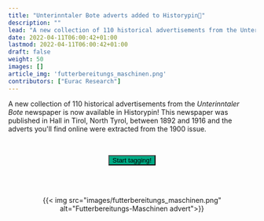 ```yaml
---
title: "Unterinntaler Bote adverts added to Historypin📍"
description: ""
lead: "A new collection of 110 historical advertisements from the Unterinntaler Bote newspaper is now..."
date: 2022-04-11T06:00:42+01:00
lastmod: 2022-04-11T06:00:42+01:00
draft: false
weight: 50
images: []
article_img: 'futterbereitungs_maschinen.png'
contributors: ["Eurac Research"]
---
```


A new collection of 110 historical advertisements from the _Unterinntaler Bote_ newspaper is now available in Historypin! This newspaper was published in Hall in Tirol, North Tyrol, between 1892 and 1916 and the adverts you'll find online were extracted from the 1900 issue.



<br />


<p style="text-align: center"><a href="https://www.historypin.org/en/zeit-shift/unterinntaler-bote-1900/geo/47.280403,11.505848,15/bounds/47.280403,11.492781,47.280403,11.518916/paging/1" target="_blank"><button type="button" class="btn btn-success" style="background-color: #00A984;">Start tagging!</button></a></p>


<br /><br />


<center>
  {{< img src="images/futterbereitungs_maschinen.png" alt="Futterbereitungs-Maschinen advert">}}
</center>
 

 
